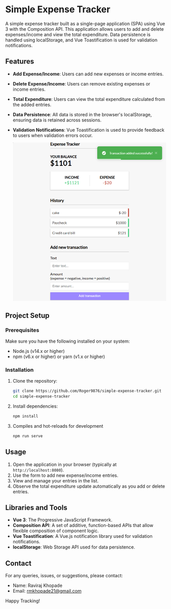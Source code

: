# Simple Expense Tracker

A simple expense tracker built as a single-page application (SPA) using Vue 3 with the Composition API. This application allows users to add and delete expenses/income and view the total expenditure. Data persistence is handled using localStorage, and Vue Toastification is used for validation notifications.

## Features

- **Add Expense/Income**: Users can add new expenses or income entries.
- **Delete Expense/Income**: Users can remove existing expenses or income entries.
- **Total Expenditure**: Users can view the total expenditure calculated from the added entries.
- **Data Persistence**: All data is stored in the browser's localStorage, ensuring data is retained across sessions.
- **Validation Notifications**: Vue Toastification is used to provide feedback to users when validation errors occur.

  ![ExpenseTracker](./src/assets/expensetracker.png)

## Project Setup

### Prerequisites

Make sure you have the following installed on your system:

- Node.js (v14.x or higher)
- npm (v6.x or higher) or yarn (v1.x or higher)

### Installation

1. Clone the repository:

   ```bash
   git clone https://github.com/Roger9876/simple-expense-tracker.git
   cd simple-expense-tracker
   ```

2. Install dependencies:

   ```bash
   npm install
   ```

3. Compiles and hot-reloads for development

    ```bash
    npm run serve
    ```

## Usage

1. Open the application in your browser (typically at `http://localhost:8080`).
2. Use the form to add new expense/income entries.
3. View and manage your entries in the list.
4. Observe the total expenditure update automatically as you add or delete entries.

## Libraries and Tools

- **Vue 3**: The Progressive JavaScript Framework.
- **Composition API**: A set of additive, function-based APIs that allow flexible composition of component logic.
- **Vue Toastification**: A Vue.js notification library used for validation notifications.
- **localStorage**: Web Storage API used for data persistence.

## Contact

For any queries, issues, or suggestions, please contact:

- Name: Raviraj Khopade
- Email: <rmkhopade21@gmail.com>

Happy Tracking!
